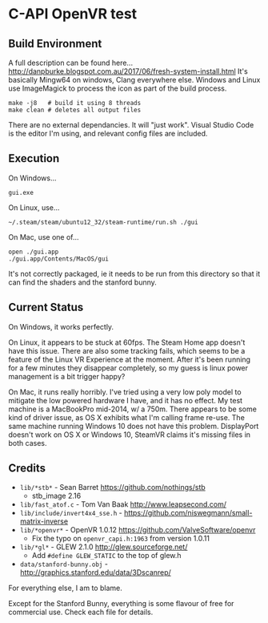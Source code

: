 C-API OpenVR test
=================

Build Environment
-----------------
A full description can be found here...
http://danpburke.blogspot.com.au/2017/06/fresh-system-install.html
It's basically Mingw64 on windows, Clang everywhere else. Windows and Linux use ImageMagick to process the icon as part of the build process.

    make -j8   # build it using 8 threads   
    make clean # deletes all output files

There are no external dependancies. It will "just work". Visual Studio Code is the editor I'm using, and relevant config files are included.

Execution
---------
On Windows...

    gui.exe

On Linux, use...

    ~/.steam/steam/ubuntu12_32/steam-runtime/run.sh ./gui

On Mac, use one of...

    open ./gui.app
    ./gui.app/Contents/MacOS/gui

It's not correctly packaged, ie it needs to be run from this directory so that it can find the shaders and the stanford bunny.

Current Status
--------------
On Windows, it works perfectly.

On Linux, it appears to be stuck at 60fps. The Steam Home app doesn't have this issue. There are also some tracking fails, which seems to be a feature of the Linux VR Experience at the moment. After it's been running for a few minutes they disappear completely, so my guess is linux power management is a bit trigger happy?

On Mac, it runs really horribly. I've tried using a very low poly model to mitigate the low powered hardware I have, and it has no effect. My test machine is a MacBookPro mid-2014, w/ a 750m. There appears to be some kind of driver issue, as OS X exhibits what I'm calling frame re-use. The same machine running Windows 10 does not have this problem. DisplayPort doesn't work on OS X or Windows 10, SteamVR claims it's missing files in both cases.

Credits
-------

* ```lib/*stb*``` - Sean Barret https://github.com/nothings/stb
    * stb_image 2.16
* ```lib/fast_atof.c``` - Tom Van Baak http://www.leapsecond.com/
* ```lib/include/invert4x4_sse.h``` - https://github.com/niswegmann/small-matrix-inverse
* ```lib/*openvr*``` - OpenVR 1.0.12 https://github.com/ValveSoftware/openvr
    * Fix the typo on ```openvr_capi.h:1963``` from version 1.0.11
* ```lib/*gl*``` - GLEW 2.1.0 http://glew.sourceforge.net/
    * Add ```#define GLEW_STATIC``` to the top of glew.h
* ```data/stanford-bunny.obj``` - http://graphics.stanford.edu/data/3Dscanrep/

For everything else, I am to blame.

Except for the Stanford Bunny, everything is some flavour of free for commercial use. Check each file for details.